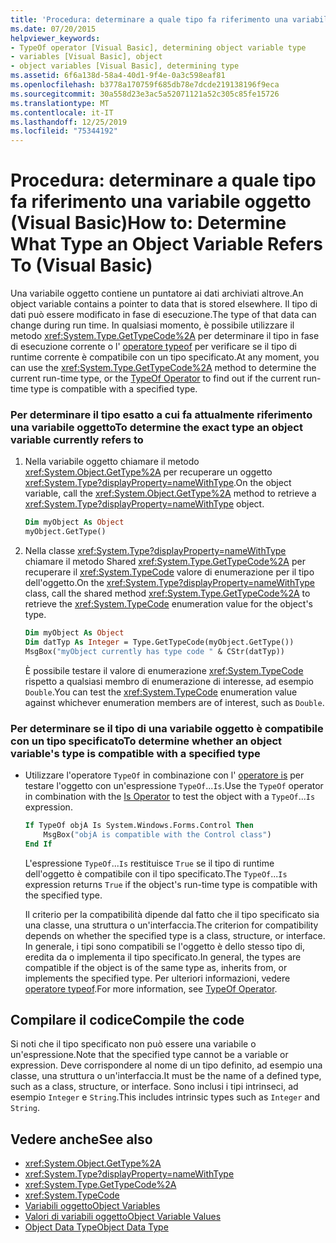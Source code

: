 ```yaml
---
title: 'Procedura: determinare a quale tipo fa riferimento una variabile oggetto'
ms.date: 07/20/2015
helpviewer_keywords:
- TypeOf operator [Visual Basic], determining object variable type
- variables [Visual Basic], object
- object variables [Visual Basic], determining type
ms.assetid: 6f6a138d-58a4-40d1-9f4e-0a3c598eaf81
ms.openlocfilehash: b3778a170759f685db78e7dcde219138196f9eca
ms.sourcegitcommit: 30a558d23e3ac5a52071121a52c305c85fe15726
ms.translationtype: MT
ms.contentlocale: it-IT
ms.lasthandoff: 12/25/2019
ms.locfileid: "75344192"
---
```

# <a name="how-to-determine-what-type-an-object-variable-refers-to-visual-basic"></a><span data-ttu-id="333ed-102">Procedura: determinare a quale tipo fa riferimento una variabile oggetto (Visual Basic)</span><span class="sxs-lookup"><span data-stu-id="333ed-102">How to: Determine What Type an Object Variable Refers To (Visual Basic)</span></span>

<span data-ttu-id="333ed-103">Una variabile oggetto contiene un puntatore ai dati archiviati altrove.</span><span class="sxs-lookup"><span data-stu-id="333ed-103">An object variable contains a pointer to data that is stored elsewhere.</span></span> <span data-ttu-id="333ed-104">Il tipo di dati può essere modificato in fase di esecuzione.</span><span class="sxs-lookup"><span data-stu-id="333ed-104">The type of that data can change during run time.</span></span> <span data-ttu-id="333ed-105">In qualsiasi momento, è possibile utilizzare il metodo <xref:System.Type.GetTypeCode%2A> per determinare il tipo in fase di esecuzione corrente o l' [operatore typeof](../../../../visual-basic/language-reference/operators/typeof-operator.md) per verificare se il tipo di runtime corrente è compatibile con un tipo specificato.</span><span class="sxs-lookup"><span data-stu-id="333ed-105">At any moment, you can use the <xref:System.Type.GetTypeCode%2A> method to determine the current run-time type, or the [TypeOf Operator](../../../../visual-basic/language-reference/operators/typeof-operator.md) to find out if the current run-time type is compatible with a specified type.</span></span>

### <a name="to-determine-the-exact-type-an-object-variable-currently-refers-to"></a><span data-ttu-id="333ed-106">Per determinare il tipo esatto a cui fa attualmente riferimento una variabile oggetto</span><span class="sxs-lookup"><span data-stu-id="333ed-106">To determine the exact type an object variable currently refers to</span></span>

1. <span data-ttu-id="333ed-107">Nella variabile oggetto chiamare il metodo <xref:System.Object.GetType%2A> per recuperare un oggetto <xref:System.Type?displayProperty=nameWithType>.</span><span class="sxs-lookup"><span data-stu-id="333ed-107">On the object variable, call the <xref:System.Object.GetType%2A> method to retrieve a <xref:System.Type?displayProperty=nameWithType> object.</span></span>

    ```vb
    Dim myObject As Object
    myObject.GetType()
    ```

2. <span data-ttu-id="333ed-108">Nella classe <xref:System.Type?displayProperty=nameWithType> chiamare il metodo Shared <xref:System.Type.GetTypeCode%2A> per recuperare il <xref:System.TypeCode> valore di enumerazione per il tipo dell'oggetto.</span><span class="sxs-lookup"><span data-stu-id="333ed-108">On the <xref:System.Type?displayProperty=nameWithType> class, call the shared method <xref:System.Type.GetTypeCode%2A> to retrieve the <xref:System.TypeCode> enumeration value for the object's type.</span></span>

    ```vb
    Dim myObject As Object
    Dim datTyp As Integer = Type.GetTypeCode(myObject.GetType())
    MsgBox("myObject currently has type code " & CStr(datTyp))
    ```

    <span data-ttu-id="333ed-109">È possibile testare il valore di enumerazione <xref:System.TypeCode> rispetto a qualsiasi membro di enumerazione di interesse, ad esempio `Double`.</span><span class="sxs-lookup"><span data-stu-id="333ed-109">You can test the <xref:System.TypeCode> enumeration value against whichever enumeration members are of interest, such as `Double`.</span></span>

### <a name="to-determine-whether-an-object-variables-type-is-compatible-with-a-specified-type"></a><span data-ttu-id="333ed-110">Per determinare se il tipo di una variabile oggetto è compatibile con un tipo specificato</span><span class="sxs-lookup"><span data-stu-id="333ed-110">To determine whether an object variable's type is compatible with a specified type</span></span>

- <span data-ttu-id="333ed-111">Utilizzare l'operatore `TypeOf` in combinazione con l' [operatore is](../../../../visual-basic/language-reference/operators/is-operator.md) per testare l'oggetto con un'espressione `TypeOf`...`Is`.</span><span class="sxs-lookup"><span data-stu-id="333ed-111">Use the `TypeOf` operator in combination with the [Is Operator](../../../../visual-basic/language-reference/operators/is-operator.md) to test the object with a `TypeOf`...`Is` expression.</span></span>

    ```vb
    If TypeOf objA Is System.Windows.Forms.Control Then
        MsgBox("objA is compatible with the Control class")
    End If
    ```

    <span data-ttu-id="333ed-112">L'espressione `TypeOf`...`Is` restituisce `True` se il tipo di runtime dell'oggetto è compatibile con il tipo specificato.</span><span class="sxs-lookup"><span data-stu-id="333ed-112">The `TypeOf`...`Is` expression returns `True` if the object's run-time type is compatible with the specified type.</span></span>

    <span data-ttu-id="333ed-113">Il criterio per la compatibilità dipende dal fatto che il tipo specificato sia una classe, una struttura o un'interfaccia.</span><span class="sxs-lookup"><span data-stu-id="333ed-113">The criterion for compatibility depends on whether the specified type is a class, structure, or interface.</span></span> <span data-ttu-id="333ed-114">In generale, i tipi sono compatibili se l'oggetto è dello stesso tipo di, eredita da o implementa il tipo specificato.</span><span class="sxs-lookup"><span data-stu-id="333ed-114">In general, the types are compatible if the object is of the same type as, inherits from, or implements the specified type.</span></span> <span data-ttu-id="333ed-115">Per ulteriori informazioni, vedere [operatore typeof](../../../../visual-basic/language-reference/operators/typeof-operator.md).</span><span class="sxs-lookup"><span data-stu-id="333ed-115">For more information, see [TypeOf Operator](../../../../visual-basic/language-reference/operators/typeof-operator.md).</span></span>

## <a name="compile-the-code"></a><span data-ttu-id="333ed-116">Compilare il codice</span><span class="sxs-lookup"><span data-stu-id="333ed-116">Compile the code</span></span>

<span data-ttu-id="333ed-117">Si noti che il tipo specificato non può essere una variabile o un'espressione.</span><span class="sxs-lookup"><span data-stu-id="333ed-117">Note that the specified type cannot be a variable or expression.</span></span> <span data-ttu-id="333ed-118">Deve corrispondere al nome di un tipo definito, ad esempio una classe, una struttura o un'interfaccia.</span><span class="sxs-lookup"><span data-stu-id="333ed-118">It must be the name of a defined type, such as a class, structure, or interface.</span></span> <span data-ttu-id="333ed-119">Sono inclusi i tipi intrinseci, ad esempio `Integer` e `String`.</span><span class="sxs-lookup"><span data-stu-id="333ed-119">This includes intrinsic types such as `Integer` and `String`.</span></span>

## <a name="see-also"></a><span data-ttu-id="333ed-120">Vedere anche</span><span class="sxs-lookup"><span data-stu-id="333ed-120">See also</span></span>

- <xref:System.Object.GetType%2A>
- <xref:System.Type?displayProperty=nameWithType>
- <xref:System.Type.GetTypeCode%2A>
- <xref:System.TypeCode>
- [<span data-ttu-id="333ed-121">Variabili oggetto</span><span class="sxs-lookup"><span data-stu-id="333ed-121">Object Variables</span></span>](../../../../visual-basic/programming-guide/language-features/variables/object-variables.md)
- [<span data-ttu-id="333ed-122">Valori di variabili oggetto</span><span class="sxs-lookup"><span data-stu-id="333ed-122">Object Variable Values</span></span>](../../../../visual-basic/programming-guide/language-features/variables/object-variable-values.md)
- [<span data-ttu-id="333ed-123">Object Data Type</span><span class="sxs-lookup"><span data-stu-id="333ed-123">Object Data Type</span></span>](../../../../visual-basic/language-reference/data-types/object-data-type.md)
